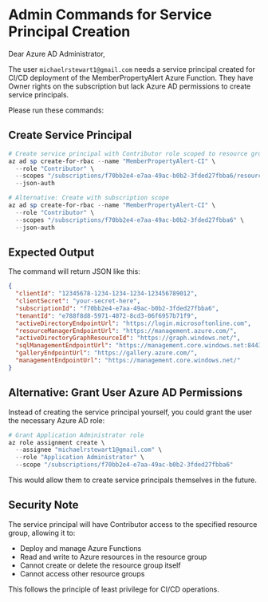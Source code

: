 # Admin Commands for Service Principal Creation

Dear Azure AD Administrator,

The user `michaelrstewart1@gmail.com` needs a service principal created for CI/CD deployment of the MemberPropertyAlert Azure Function. They have Owner rights on the subscription but lack Azure AD permissions to create service principals.

Please run these commands:

## Create Service Principal

```powershell
# Create service principal with Contributor role scoped to resource group
az ad sp create-for-rbac --name "MemberPropertyAlert-CI" \
  --role "Contributor" \
  --scopes "/subscriptions/f70bb2e4-e7aa-49ac-b0b2-3fded27fbba6/resourceGroups/rg-member-property-alert-dev" \
  --json-auth

# Alternative: Create with subscription scope
az ad sp create-for-rbac --name "MemberPropertyAlert-CI" \
  --role "Contributor" \
  --scopes "/subscriptions/f70bb2e4-e7aa-49ac-b0b2-3fded27fbba6" \
  --json-auth
```

## Expected Output

The command will return JSON like this:
```json
{
  "clientId": "12345678-1234-1234-1234-123456789012",
  "clientSecret": "your-secret-here",
  "subscriptionId": "f70bb2e4-e7aa-49ac-b0b2-3fded27fbba6",
  "tenantId": "e788f8d8-5971-4072-8cd3-06f6957b71f9",
  "activeDirectoryEndpointUrl": "https://login.microsoftonline.com",
  "resourceManagerEndpointUrl": "https://management.azure.com/",
  "activeDirectoryGraphResourceId": "https://graph.windows.net/",
  "sqlManagementEndpointUrl": "https://management.core.windows.net:8443/",
  "galleryEndpointUrl": "https://gallery.azure.com/",
  "managementEndpointUrl": "https://management.core.windows.net/"
}
```

## Alternative: Grant User Azure AD Permissions

Instead of creating the service principal yourself, you could grant the user the necessary Azure AD role:

```powershell
# Grant Application Administrator role
az role assignment create \
  --assignee "michaelrstewart1@gmail.com" \
  --role "Application Administrator" \
  --scope "/subscriptions/f70bb2e4-e7aa-49ac-b0b2-3fded27fbba6"
```

This would allow them to create service principals themselves in the future.

## Security Note

The service principal will have Contributor access to the specified resource group, allowing it to:
- Deploy and manage Azure Functions
- Read and write to Azure resources in the resource group
- Cannot create or delete the resource group itself
- Cannot access other resource groups

This follows the principle of least privilege for CI/CD operations.
